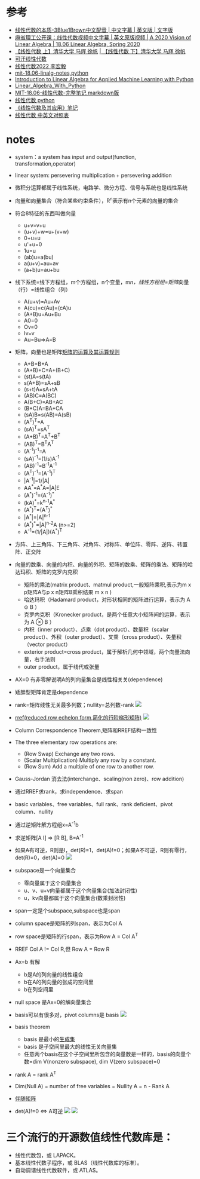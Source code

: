 # 参考
- [线性代数的本质-3Blue1Brown中文配音](https://www.bilibili.com/video/BV1ib411t7YR?p=1)[ | 中文字幕](https://www.bilibili.com/video/BV1ys411472E)[ | 英文版](https://www.youtube.com/playlist?list=PLZHQObOWTQDPD3MizzM2xVFitgF8hE_ab)[ | 文字版](https://o1zys.github.io/2018/01/03/EssenceOfLinearAlgebra/)
- [麻省理工公开课：线性代数视频中文字幕](https://open.163.com/newview/movie/courseintro?newurl=%2Fspecial%2Fopencourse%2Fdaishu.html)[ | 英文原版视频](https://ocw.mit.edu/courses/mathematics/18-06-linear-algebra-spring-2010/)[ | A 2020 Vision of Linear Algebra](https://ocw.mit.edu/resources/res-18-010-a-2020-vision-of-linear-algebra-spring-2020/index.htm)[ | 18.06 Linear Algebra, Spring 2020](https://mitmath.github.io/1806/)
- [【线性代数 上】清华大学 马辉 徐帆](https://www.bilibili.com/video/BV11z4y1f7ym/) [| 【线性代数 下】清华大学 马辉 徐帆](https://www.bilibili.com/video/BV14k4y1y7uR/)
- [可汗线性代数](https://www.khanacademy.org/math/linear-algebra)
- [线性代数2022 李宏毅](https://www.bilibili.com/video/BV16q4y1e7Cm?p=2)
- [mit-18.06-linalg-notes,python](https://github.com/apachecn/mit-18.06-linalg-notes)
- [Introduction to Linear Algebra for Applied Machine Learning with Python](https://pabloinsente.github.io/intro-linear-algebra)
- [Linear_Algebra_With_Python](https://github.com/MacroAnalyst/Linear_Algebra_With_Python)
- [MIT-18.06-线性代数-完整笔记 markdown版](https://github.com/guokaide/linear-algebra)
- [线性代数 python](https://github.com/meichaofan/linear-algebra)
- [《线性代数及其应用》笔记](https://github.com/huangtinglin/Linear-Algebra-and-Its-Applications-notes)
- [线性代数 中英文对照表](http://www.gaoshufudao.com/LinearAlgebra_Word.aspx)
# notes
- system：a system has input and output(function, transformation,operator)
- linear system: persevering multiplication + persevering addition
- 微积分运算都属于线性系统，电路学、微分方程、信号与系统也是线性系统
- 向量和向量集合（符合某些约束条件），R<sup>n</sup>表示有n个元素的向量的集合
- 符合8特征的东西叫做向量
  + u+v=v+u
  + (u+v)+w=u+(v+w)
  + 0+u=u
  + u'+u=0
  + 1u=u
  + (ab)u=a(bu)
  + a(u+v)=au+av
  + (a+b)u=au+bu
- 线下系统=线下方程组，m个方程组，n个变量，m*n，线性方程组=矩阵*向量（行）=线性组合（列）
  + A(u+v)=Au+Av
  + A(cu)=c(Au)=(cA)u
  + (A+B)u=Au+Bu
  + A0=0
  + Ov=0
  + Iv=v
  + Au=Bu=>A=B
- 矩阵，向量也是矩阵[矩阵的运算及其运算规则](http://www2.edu-edu.com.cn/lesson_crs78/self/j_0022/soft/ch0605.html)
  + A+B=B+A
  + (A+B)+C=A+(B+C)
  + (st)A=s(tA)
  + s(A+B)=sA+sB
  + (s+t)A=sA+tA
  + (AB)C=A(BC)
  + A(B+C)=AB+AC
  + (B+C)A=BA+CA
  + (sA)B=s(AB)=A(sB)
  + (A<sup>T</sup>)<sup>T</sup>=A
  + (sA)<sup>T</sup>=sA<sup>T</sup>
  + (A+B)<sup>T</sup>=A<sup>T</sup>+B<sup>T</sup>
  + (AB)<sup>T</sup>=B<sup>T</sup>A<sup>T</sup>
  + (A<sup>-1</sup>)<sup>-1</sup>=A
  + (sA)<sup>-1</sup>=(1/s)A<sup>-1</sup>
  + (AB)<sup>-1</sup>=B<sup>-1</sup>A<sup>-1</sup>
  + (A<sup>T</sup>)<sup>-1</sup>=(A<sup>-1</sup>)<sup>T</sup>
  + |A<sup>-1</sup>|=1/|A|
  + AA<sup>\*</sup>=A<sup>\*</sup>A=|A|E
  + (A<sup>\*</sup>)<sup>-1</sup>=(A<sup>-1</sup>)<sup>\*</sup>
  + (kA)<sup>\*</sup>=k<sup>n-1</sup>A<sup>\*</sup>
  + (A<sup>\*</sup>)<sup>T</sup>=(A<sup>T</sup>)<sup>\*</sup>
  + |A<sup>*</sup>|=|A|<sup>n-1</sup>
  + (A<sup>\*</sup>)<sup>\*</sup>=|A|<sup>n-2</sup>A (n>=2)
  + A<sup>-1</sup>=(1/|A|)(A<sup>*</sup>)<sup>T</sup>

- 方阵、上三角阵、下三角阵、对角阵、对称阵、单位阵、零阵、逆阵、转置阵、正交阵
- 向量的数乘、向量的内积、向量的外积、矩阵的数乘、矩阵的乘法、矩阵的哈达玛积、矩阵的克罗内克积
  - 矩阵的乘法(matrix product、matmul product,一般矩阵乘积,表示为m x p矩阵A与p x n矩阵B乘积结果 m x n )
  - 哈达玛积（Hadamard product，对形状相同的矩阵进行运算，表示为 A ⊙ B ）
  - 克罗内克积（Kronecker product，是两个任意大小矩阵间的运算，表示为 A ⊗ B ）
  - 内积（inner product）、点乘（dot product）、数量积（scalar product）、外积（outer product）、叉乘（cross product）、矢量积（vector product）
  - exterior product=cross product，属于解析几何中领域，两个向量法向量，右手法则
  - outer product，属于线代或张量
- AX=0 有非零解说明A的列向量集合是线性相关关(dependence)
- 矮胖型矩阵肯定是dependence
- rank=矩阵线性无关最多列数；nullity=总列数-rank
![](rank.png)
- [rref(reduced row echelon form,简化的行阶梯形矩阵)](https://ww2.mathworks.cn/help/matlab/ref/rref.html)
![](solution.png)
- Column Correspondence Theorem,矩阵和RREF结构一致性
- The three elementary row operations are: 
  - (Row Swap) Exchange any two rows. 
  - (Scalar Multiplication) Multiply any row by a constant. 
  - (Row Sum) Add a multiple of one row to another row.
- Gauss-Jordan 消去法(interchange、scaling(non zero)、row addition)
- 通过RREF求rank，求independence、求span
- basic variables、free variables、full rank、rank deficient、pivot column、nullity
- 通过逆矩阵解方程组x=A<sup>-1</sup>b
- 求逆矩阵[A I] => [R B], B=A<sup>-1</sup>
- 如果A有可逆，R则是I，det(R)=1，det(A)!=0；如果A不可逆，R则有零行，det(R)=0，det(A)=0
![](invertible.png)
- subspace是一个向量集合
  + 零向量属于这个向量集合
  + u、v、u+v向量都属于这个向量集合(加法封闭性)
  + u，kv向量都属于这个向量集合(数乘封闭性)
- span一定是个subspace,subspace也是span
- column space是矩阵的列span，表示为Col A
- row space是矩阵的行span，表示为Row A = Col A<sup>T</sup>
- RREF Col A != Col R,但 Row A = Row R
- Ax=b 有解
  + b是A的列向量的线性组合
  + b在A的列向量的张成的空间里
  + b在列空间里
 - null space 是Ax=0的解向量集合
 - basis可以有很多对，pivot columns是 basis
 ![](pivot.png)
 - basis theorem
   + basis 是最小的[生成集](https://math.stackexchange.com/questions/3089880/minimal-generating-set)
   + basis 是子空间里最大的线性无关向量集
   + 任意两个basis在这个子空间里所包含的向量数是一样的，basis的向量个数=dim V(nonzero subspace), dim V(zero subspace)=0
- rank A = rank A<sup>T</sup>
- Dim(Null A) = number of free variables = Nullity A = n - Rank A
- [伴随矩阵](https://baike.baidu.com/item/%E4%BC%B4%E9%9A%8F%E7%9F%A9%E9%98%B5/10034983)
- det(A)!=0 <=> A可逆
![](det.png)
![](detp3.png)

# 三个流行的开源数值线性代数库是：
- 线性代数包，或 LAPACK。
- 基本线性代数子程序，或 BLAS（线性代数库的标准）。
- 自动调谐线性代数软件，或 ATLAS。



